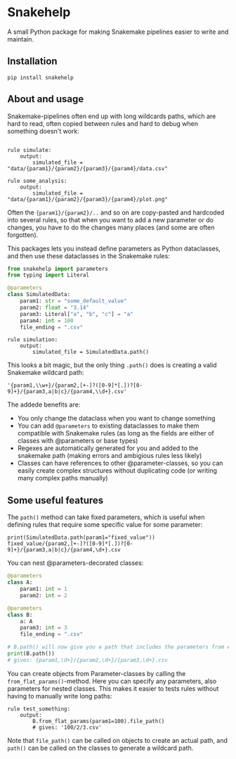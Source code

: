 

# Snakehelp

A small Python package for making Snakemake pipelines easier to write and maintain.

## Installation

```
pip install snakehelp
```

## About and usage

Snakemake-pipelines often end up with long wildcards paths, which are hard to read, often copied between rules and hard to debug when something doesn't work:

```snakemake

rule simulate:
    output:
        simulated_file = "data/{param1}/{param2}/{param3}/{param4}/data.csv"

rule some_analysis:
    output:
        simulated_file = "data/{param1}/{param2}/{param3}/{param4}/plot.png"
```

Often the `{param1}/{param2}/..` and so on are copy-pasted and hardcoded into several rules, so that when
you want to add a new parameter or do changes, you have to do the changes many places (and some are often forgotten).

This packages lets you instead define parameters as Python dataclasses, and then use these dataclasses in the Snakemake rules:

```python
from snakehelp import parameters
from typing import Literal

@parameters
class SimulatedData:
    param1: str = "some_default_value"
    param2: float = "3.14"
    param3: Literal["a", "b", "c"] = "a"
    param4: int = 100
    file_ending = ".csv"
```

```snakemake
rule simulation:
    output:
        simulated_file = SimulatedData.path()
```

This looks a bit magic, but the only thing `.path()` does is creating a valid Snakemake wildcard path:

```
'{param1,\\w+}/{param2,[+-]?([0-9]*[.])?[0-9]+}/{param3,a|b|c}/{param4,\\d+}.csv'
```

The addede benefits are:

* You only change the dataclass when you want to change something
* You can add `@parameters` to existing dataclasses to make them compatible with Snakemake rules (as long as the fields are either of classes with @parameters or base types)
* Regexes are automatically generated for you and added to the snakemake path (making errors and ambigious rules less likely)
* Classes can have references to other @parameter-classes, so you can easily create complex structures without duplicating code (or writing many complex paths manually)

## Some useful features

The `path()` method can take fixed parameters, which is useful when defining rules that require some specific value for some parameter:

    print(SimulatedData.path(param1="fixed_value"))
    fixed_value/{param2,[+-]?([0-9]*[.])?[0-9]+}/{param3,a|b|c}/{param4,\d+}.csv

You can nest @parameters-decorated classes:

```python
@parameters
class A:
    param1: int = 1
    param2: int = 2

@parameters
class B:
    a: A
    param3: int = 3
    file_ending = ".csv"

# B.path() will now give you a path that includes the parameters from A:
print(B.path())
# gives: {param1,\d+}/{param2,\d+}/{param3,\d+}.csv
```

You can create objects from Parameter-classes by calling the `from_flat_params()`-method. Here you can specify any parameters, also parameters for nested classes. This makes it easier to tests rules without having to manually write long paths:

```snakemake
rule test_something:
    output:
        B.from_flat_params(param1=100).file_path()
        # gives: '100/2/3.csv'
```

Note that `file_path()` can be called on objects to create an actual path, and `path()` can be called on the classes to generate a wildcard path.

